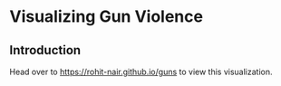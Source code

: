 # Visualizing Gun Violence

## Introduction
Head over to https://rohit-nair.github.io/guns to view this visualization.

